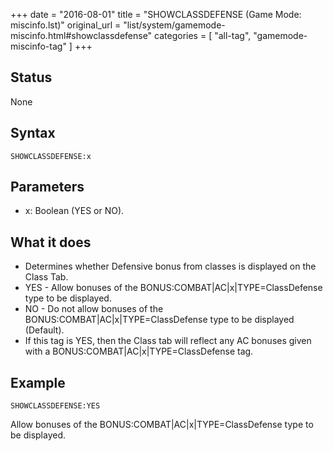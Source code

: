 +++
date = "2016-08-01"
title = "SHOWCLASSDEFENSE (Game Mode: miscinfo.lst)"
original_url = "list/system/gamemode-miscinfo.html#showclassdefense"
categories = [ "all-tag", "gamemode-miscinfo-tag" ]
+++

## Status

None

## Syntax

`SHOWCLASSDEFENSE:x`

## Parameters

-   x: Boolean (YES or NO).



What it does
------------

-   Determines whether Defensive bonus from classes is displayed on the
    Class Tab.
-   YES - Allow bonuses of the BONUS:COMBAT|AC|x|TYPE=ClassDefense type
    to be displayed.
-   NO - Do not allow bonuses of the BONUS:COMBAT|AC|x|TYPE=ClassDefense
    type to be displayed (Default).
-   If this tag is YES, then the Class tab will reflect any AC bonuses
    given with a BONUS:COMBAT|AC|x|TYPE=ClassDefense tag.

Example
-------

`SHOWCLASSDEFENSE:YES`

Allow bonuses of the BONUS:COMBAT|AC|x|TYPE=ClassDefense type to be
displayed.

